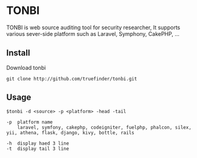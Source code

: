 # TONBI
TONBI is web source auditing tool for security researcher, It supports various sever-side platform such as Laravel, Symphony, CakePHP, ... 

## Install 
Download tonbi 
```
git clone http://github.com/truefinder/tonbi.git 
```

## Usage 
```
$tonbi -d <source> -p <platform> -head -tail 

-p  platform name 
    laravel, symfony, cakephp, codeigniter, fuelphp, phalcon, silex, yii, athena, flask, django, kivy, bottle, rails     
    
-h  display haed 3 line
-t  display tail 3 line 

```

